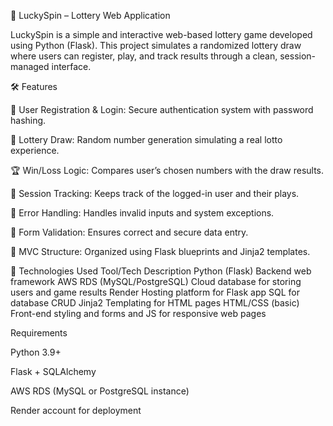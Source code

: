🎰 LuckySpin – Lottery Web Application

LuckySpin is a simple and interactive web-based lottery game developed using Python (Flask). This project simulates a randomized lottery draw where users can register, play, and track results through a clean, session-managed interface.

🛠️ Features

🔐 User Registration & Login: Secure authentication system with password hashing.

🎲 Lottery Draw: Random number generation simulating a real lotto experience.

🏆 Win/Loss Logic: Compares user’s chosen numbers with the draw results.

🧮 Session Tracking: Keeps track of the logged-in user and their plays.

🚫 Error Handling: Handles invalid inputs and system exceptions.

📄 Form Validation: Ensures correct and secure data entry.

🧱 MVC Structure: Organized using Flask blueprints and Jinja2 templates.

🔧 Technologies Used
Tool/Tech	Description
Python (Flask)	Backend web framework
AWS RDS (MySQL/PostgreSQL)	Cloud database for storing users and game results
Render	Hosting platform for Flask app
SQL for database CRUD
Jinja2	Templating for HTML pages
HTML/CSS (basic)	Front-end styling and forms and JS for responsive web pages

Requirements

Python 3.9+

Flask + SQLAlchemy

AWS RDS (MySQL or PostgreSQL instance)

Render account for deployment
